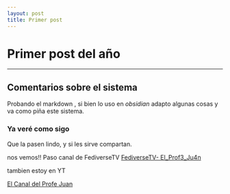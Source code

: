 ```yaml
---
layout: post
title: Primer post
---
```


# Primer post del año


----
## Comentarios sobre el sistema

Probando el markdown , si bien lo uso en *obsidian* adapto algunas cosas y va como piña este sistema.

### Ya veré como sigo

Que la pasen lindo, y si les sirve compartan.

nos vemos!!
Paso canal de FediverseTV
[FediverseTV- El_Prof3_Ju4n](https://fediverse.tv/c/manieflo_channel/videos)

tambien estoy en YT

[El Canal del Profe Juan](https://www.youtube.com/channel/UCbLeBKWLvry6VPeen-lN6sQ)
